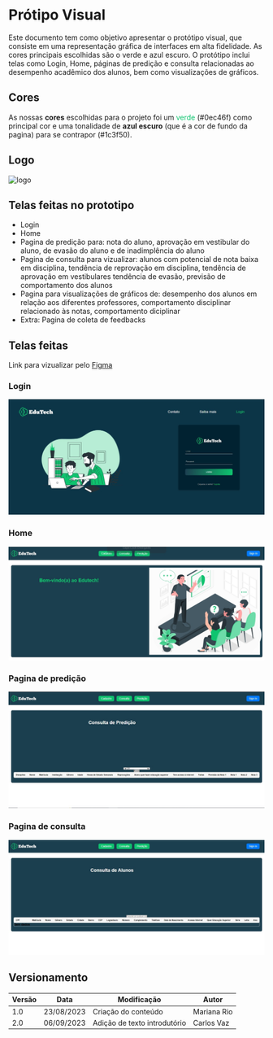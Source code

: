 # Prótipo Visual

Este documento tem como objetivo apresentar o protótipo visual, que consiste em uma representação gráfica de interfaces em alta fidelidade. As cores principais escolhidas são o verde e azul escuro. O protótipo inclui telas como Login, Home, páginas de predição e consulta relacionadas ao desempenho acadêmico dos alunos, bem como visualizações de gráficos.

## Cores

As nossas **cores** escolhidas para o projeto foi um <font color="#0ec46f">verde</font> (#0ec46f) como principal cor e uma tonalidade de **azul escuro** (que é a cor de fundo da pagina) para se contrapor (#1c3f50).

## Logo

![logo](../imagens/logo.png)

## Telas feitas no prototipo

- Login
- Home
- Pagina de predição para: nota do aluno, aprovação em vestibular do aluno, de evasão do aluno e de inadimplência do aluno
- Pagina de consulta para vizualizar: alunos com potencial de nota baixa em disciplina, tendência de reprovação em disciplina, tendência de aprovação em vestibulares
  tendência de evasão, previsão de comportamento dos alunos
- Pagina para visualizações de gráficos de: desempenho dos alunos em relação aos diferentes professores, comportamento disciplinar relacionado às notas, comportamento diciplinar
- Extra: Pagina de coleta de feedbacks

## Telas feitas

Link para vizualizar pelo <a href="//www.figma.com/file/XwP1NJtDg7cglLqzlTQaDP/Untitled?type=design&node-id=0%3A1&mode=design&t=R08QjwOi5ZtNiyYS-1">Figma</a>

### Login
![logo](../imagens/login.jpeg)
### Home
![logo](../imagens/home.jpeg)
### Pagina de predição
![logo](../imagens/Predicao.jpeg)
### Pagina de consulta
![logo](../imagens/Consulta.jpeg)


<!-- ## Referências -->

## Versionamento

| Versão | Data       | Modificação                  | Autor       |
| ------ | ---------- | ---------------------------- | ----------- |
| 1.0    | 23/08/2023 | Criação do conteúdo          | Mariana Rio |
| 2.0    | 06/09/2023 | Adição de texto introdutório | Carlos Vaz  |
